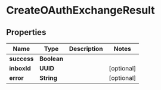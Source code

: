 

# CreateOAuthExchangeResult


## Properties

| Name | Type | Description | Notes |
|------------ | ------------- | ------------- | -------------|
|**success** | **Boolean** |  |  |
|**inboxId** | **UUID** |  |  [optional] |
|**error** | **String** |  |  [optional] |



